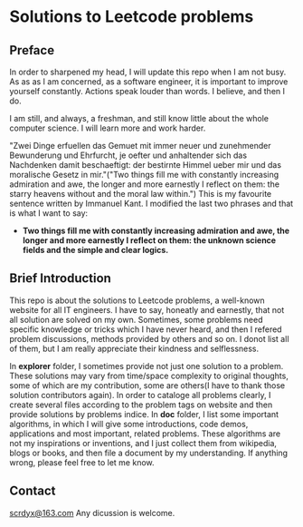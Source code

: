 # Solutions to Leetcode problems

## Preface

In order to sharpened my head, I will update this repo when I am not busy.
As as as I am concerned, as a software engineer, it is important to improve yourself constantly. 
Actions speak louder than words. I believe, and then I do.

I am still, and always, a freshman, and still know little about the whole computer science. I will learn more and work harder.

"Zwei Dinge erfuellen das Gemuet mit immer neuer und zunehmender Bewunderung und Ehrfurcht, je oefter und anhaltender sich das Nachdenken damit beschaeftigt: der bestirnte Himmel ueber mir und das moralische Gesetz in mir."("Two things fill me with constantly increasing admiration and awe, the longer and more earnestly I reflect on them: the starry heavens without and the moral law within.") This is my favourite sentence written by Immanuel Kant. I modified the last two phrases and that is what I want to say:

- **Two things fill me with constantly increasing admiration and awe, the longer and more earnestly I reflect on them: the unknown science fields and the simple and clear logics.**

## Brief Introduction

This repo is about the solutions to Leetcode problems, a well-known website for all IT engineers.
I have to say, honeatly and earnestly, that not all solution are solved on my own. Sometimes, some problems need specific knowledge or tricks which I have never heard, and then I refered problem discussions, methods provided by others and so on. I donot list all of them, but I am really appreciate their kindness and selflessness.

In **explorer** folder, I sometimes provide not just one solution to a problem. These solutions may vary from time/space complexity to original thoughts, some of which are my contribution, some are others(I have to thank those solution contributors again). 
In order to cataloge all problems clearly, I create several files according to the problem tags on website and then provide solutions by problems indice.
In **doc** folder, I list some important algorithms, in which I will give some introductions, code demos, applications and most important, related problems. These algorithms are not my inspirations or inventions, and I just collect them from wikipedia, blogs or books, and then file a document by my understanding. If anything wrong, please feel free to let me know.

## Contact

scrdyx@163.com
Any dicussion is welcome.
